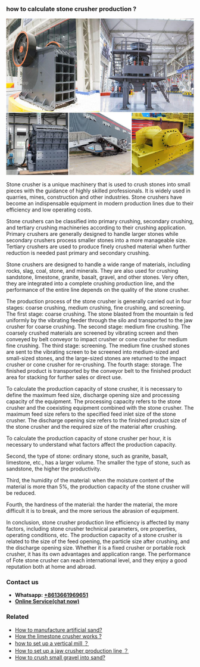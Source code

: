 <h3>how to calculate stone crusher production ?</h3><img src='1701746097.jpg' alt=''><p>Stone crusher is a unique machinery that is used to crush stones into small pieces with the guidance of highly skilled professionals. It is widely used in quarries, mines, construction and other industries. Stone crushers have become an indispensable equipment in modern production lines due to their efficiency and low operating costs.</p><p>Stone crushers can be classified into primary crushing, secondary crushing, and tertiary crushing machineries according to their crushing application. Primary crushers are generally designed to handle larger stones while secondary crushers process smaller stones into a more manageable size. Tertiary crushers are used to produce finely crushed material when further reduction is needed past primary and secondary crushing.</p><p>Stone crushers are designed to handle a wide range of materials, including rocks, slag, coal, stone, and minerals. They are also used for crushing sandstone, limestone, granite, basalt, gravel, and other stones. Very often, they are integrated into a complete crushing production line, and the performance of the entire line depends on the quality of the stone crusher.</p><p>The production process of the stone crusher is generally carried out in four stages: coarse crushing, medium crushing, fine crushing, and screening. The first stage: coarse crushing. The stone blasted from the mountain is fed uniformly by the vibrating feeder through the silo and transported to the jaw crusher for coarse crushing. The second stage: medium fine crushing. The coarsely crushed materials are screened by vibrating screen and then conveyed by belt conveyor to impact crusher or cone crusher for medium fine crushing. The third stage: screening. The medium fine crushed stones are sent to the vibrating screen to be screened into medium-sized and small-sized stones, and the large-sized stones are returned to the impact crusher or cone crusher for re-crushing. The fourth stage: storage. The finished product is transported by the conveyor belt to the finished product area for stacking for further sales or direct use.</p><p>To calculate the production capacity of stone crusher, it is necessary to define the maximum feed size, discharge opening size and processing capacity of the equipment. The processing capacity refers to the stone crusher and the coexisting equipment combined with the stone crusher. The maximum feed size refers to the specified feed inlet size of the stone crusher. The discharge opening size refers to the finished product size of the stone crusher and the required size of the material after crushing.</p><p>To calculate the production capacity of stone crusher per hour, it is necessary to understand what factors affect the production capacity.</p><p>Second, the type of stone: ordinary stone, such as granite, basalt, limestone, etc., has a larger volume. The smaller the type of stone, such as sandstone, the higher the productivity.</p><p>Third, the humidity of the material: when the moisture content of the material is more than 5%, the production capacity of the stone crusher will be reduced.</p><p>Fourth, the hardness of the material: the harder the material, the more difficult it is to break, and the more serious the abrasion of equipment.</p><p>In conclusion, stone crusher production line efficiency is affected by many factors, including stone crusher technical parameters, ore properties, operating conditions, etc. The production capacity of a stone crusher is related to the size of the feed opening, the particle size after crushing, and the discharge opening size. Whether it is a fixed crusher or portable rock crusher, it has its own advantages and application range. The performance of Fote stone crusher can reach international level, and they enjoy a good reputation both at home and abroad.</p><h3>Contact us</h3><ul><li><strong>Whatsapp:&nbsp;<a href="https://wa.me/8613661969651">+8613661969651</a></strong></li><li><a href="https://swt.shibang-china.com/?git&amp;zhl&amp;how to calculate stone crusher production "><strong>Online Service(chat now)</strong></a></li></ul><h3>Related</h3><ul><li><a href='How to manufacture artificial sand.md'>How to manufacture artificial sand?</a></li><li><a href='How the limestone crusher works .md'>How the limestone crusher works ?</a></li><li><a href='how to set up a vertical mill ？.md'>how to set up a vertical mill ？</a></li><li><a href='How to set up a jaw crusher production line ？.md'>How to set up a jaw crusher production line ？</a></li><li><a href='How to crush small gravel into sand.md'>How to crush small gravel into sand?</a></li></ul>